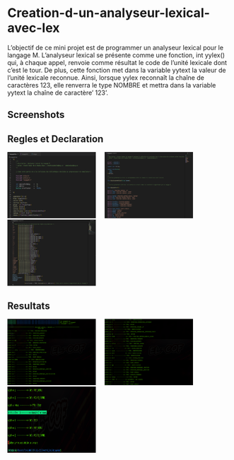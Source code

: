 # Creation-d-un-analyseur-lexical-avec-lex

L’objectif de ce mini projet est de programmer un analyseur lexical pour le
langage M. L’analyseur lexical se présente comme une fonction, int yylex() qui, à
chaque appel, renvoie comme résultat le code de l’unité lexicale dont c’est le
tour. De plus, cette fonction met dans la variable yytext la valeur de l’unité
lexicale reconnue. Ainsi, lorsque yylex reconnaı̂t la chaı̂ne de caractères 123, elle
renverra le type NOMBRE et mettra dans la variable yytext la chaı̂ne de
caractère’ 123’.

## Screenshots
## Regles et Declaration
<img src="./img/declaration.png" alt="" width="200" height="150"/>&nbsp;&nbsp;&nbsp;&nbsp;&nbsp;<img src="./img/h1.png" alt="" width="200" height="150"/>&nbsp;&nbsp;&nbsp;&nbsp;&nbsp;<img src="./img/regle_de_production.png" alt="" width="200" height="150"/>
## Resultats
<img src="./img/resultat1.png" alt="" width="200" height="150"/>&nbsp;&nbsp;&nbsp;&nbsp;&nbsp;<img src="./img/resultat3.png" alt="" width="200" height="150"/>&nbsp;&nbsp;&nbsp;&nbsp;&nbsp;<img src="./img/resultat4.png" alt="" width="200" height="150"/>
